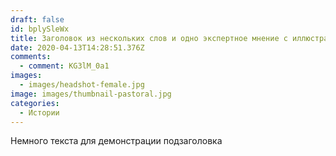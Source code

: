 ```yaml
---
draft: false
id: bplySleWx
title: Заголовок из нескольких слов и одно экспертное мнение с иллюстрацией новости
date: 2020-04-13T14:28:51.376Z
comments:
  - comment: KG3lM_0a1
images:
  - images/headshot-female.jpg
image: images/thumbnail-pastoral.jpg
categories:
  - Истории
---
```


Немного текста для демонстрации подзаголовка

<!--more-->
